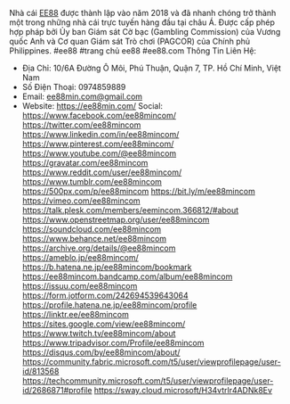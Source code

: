 Nhà cái [EE88](https://ee88min.com/) được thành lập vào năm 2018 và đã nhanh chóng trở thành một trong những nhà cái trực tuyến hàng đầu tại châu Á. Được cấp phép hợp pháp bởi Ủy ban Giám sát Cờ bạc (Gambling Commission) của Vương quốc Anh và Cơ quan Giám sát Trò chơi (PAGCOR) của Chính phủ Philippines.
#ee88 #trang chủ ee88 #ee88.com
Thông Tin Liên Hệ:
- Địa Chỉ: 10/6A Đường Ô Môi, Phú Thuận, Quận 7, TP. Hồ Chí Minh, Việt Nam
- Số Điện Thoại: 0974859889
- Email: ee88min.com@gmail.com
- Website: https://ee88min.com/
Social:
https://www.facebook.com/ee88mincom/
https://twitter.com/ee88mincom
https://www.linkedin.com/in/ee88mincom/
https://www.pinterest.com/ee88mincom/
https://www.youtube.com/@ee88mincom
https://gravatar.com/ee88mincom
https://www.reddit.com/user/ee88mincom/
https://www.tumblr.com/ee88mincom
https://500px.com/p/ee88mincom
https://bit.ly/m/ee88mincom
https://vimeo.com/ee88mincom
https://talk.plesk.com/members/eemincom.366812/#about
https://www.openstreetmap.org/user/ee88mincom
https://soundcloud.com/ee88mincom
https://www.behance.net/ee88mincom
https://archive.org/details/@ee88mincom
https://ameblo.jp/ee88mincom/
https://b.hatena.ne.jp/ee88mincom/bookmark
https://ee88mincom.bandcamp.com/album/ee88mincom
https://issuu.com/ee88mincom
https://form.jotform.com/242694539643064
https://profile.hatena.ne.jp/ee88mincom/profile
https://linktr.ee/ee88mincom
https://sites.google.com/view/ee88mincom/
https://www.twitch.tv/ee88mincom/about
https://www.tripadvisor.com/Profile/ee88mincom
https://disqus.com/by/ee88mincom/about/
https://community.fabric.microsoft.com/t5/user/viewprofilepage/user-id/813568
https://techcommunity.microsoft.com/t5/user/viewprofilepage/user-id/2686871#profile
https://sway.cloud.microsoft/H34vtrlr4ADNk8Ev